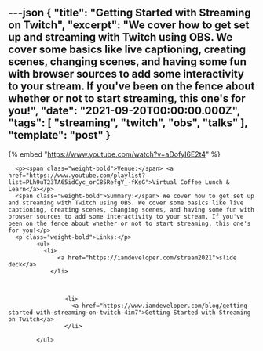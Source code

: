 ---json
{
  "title": "Getting Started with Streaming on Twitch",
  "excerpt": "We cover how to get set up and streaming with Twitch using OBS. We cover some basics like live captioning, creating scenes, changing scenes, and having some fun with browser sources to add some interactivity to your stream. If you've been on the fence about whether or not to start streaming, this one's for you!",
  "date": "2021-09-20T00:00:00.000Z",
  "tags": [
    "streaming",
    "twitch",
    "obs",
    "talks"
  ],
  "template": "post"
}
---

{% embed "https://www.youtube.com/watch?v=aDofyI6E2t4" %}
      
      <p><span class="weight-bold">Venue:</span> <a href="https://www.youtube.com/playlist?list=PLh9uT23TA65idCyc_orC85RefgY_-fKsG">Virtual Coffee Lunch & Learn</a></p>
      <span class="weight-bold">Summary:</span> We cover how to get set up and streaming with Twitch using OBS. We cover some basics like live captioning, creating scenes, changing scenes, and having some fun with browser sources to add some interactivity to your stream. If you've been on the fence about whether or not to start streaming, this one's for you!</p>
      <p class="weight-bold">Links:</p>
            <ul>
              <li>
                  <a href="https://iamdeveloper.com/stream2021">slide deck</a>
                </li>
              

              
                    <li>
                      <a href="https://www.iamdeveloper.com/blog/getting-started-with-streaming-on-twitch-4im7">Getting Started with Streaming on Twitch</a>
                    </li>
                  
            </ul>
